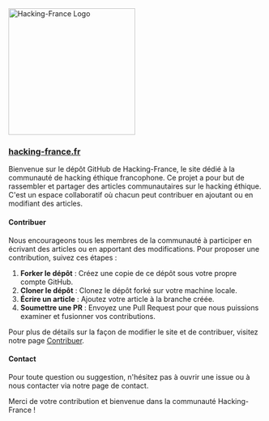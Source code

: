 <img src="https://hacking-france.fr/_astro/hfdark.Djqx1omB.png" alt="Hacking-France Logo" width="250"/>

### [hacking-france.fr](https://hacking-france.fr)  


Bienvenue sur le dépôt GitHub de Hacking-France, le site dédié à la communauté de hacking éthique francophone. Ce projet a pour but de rassembler et partager des articles communautaires sur le hacking éthique. C'est un espace collaboratif où chacun peut contribuer en ajoutant ou en modifiant des articles.

#### Contribuer

Nous encourageons tous les membres de la communauté à participer en écrivant des articles ou en apportant des modifications. Pour proposer une contribution, suivez ces étapes :

1. **Forker le dépôt** : Créez une copie de ce dépôt sous votre propre compte GitHub.
2. **Cloner le dépôt** : Clonez le dépôt forké sur votre machine locale.
3. **Écrire un article** : Ajoutez votre article à la branche créée.
4. **Soumettre une PR** : Envoyez une Pull Request pour que nous puissions examiner et fusionner vos contributions.

Pour plus de détails sur la façon de modifier le site et de contribuer, visitez notre page [Contribuer](https://hacking-france.fr/contribute/).

#### Contact

Pour toute question ou suggestion, n'hésitez pas à ouvrir une issue ou à nous contacter via notre page de contact.

Merci de votre contribution et bienvenue dans la communauté Hacking-France !


